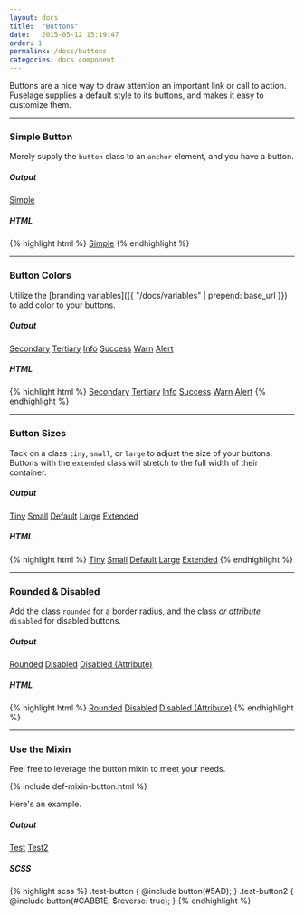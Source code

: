 ```yaml
---
layout: docs
title:  "Buttons"
date:   2015-05-12 15:19:47
order: 1
permalink: /docs/buttons
categories: docs component
---
```


Buttons are a nice way to draw attention an important link or call to action. Fuselage supplies a default style to its buttons, and makes it easy to customize them.

<hr>

### Simple Button

Merely supply the `button` class to an `anchor` element, and you have a button.

##### Output

<a href="#" class="button">Simple</a>

##### HTML

{% highlight html %}
<a href="#" class="button">Simple</a>
{% endhighlight %}

<hr>

### Button Colors

Utilize the [branding variables]({{ "/docs/variables" | prepend: base_url }}) to add color to your buttons.

##### Output

<a href="#" class="button secondary">Secondary</a>
<a href="#" class="button tertiary">Tertiary</a>
<a href="#" class="button info">Info</a>
<a href="#" class="button success">Success</a>
<a href="#" class="button warn">Warn</a>
<a href="#" class="button alert">Alert</a>

##### HTML

{% highlight html %}
<a href="#" class="button secondary">Secondary</a>
<a href="#" class="button tertiary">Tertiary</a>
<a href="#" class="button info">Info</a>
<a href="#" class="button success">Success</a>
<a href="#" class="button warn">Warn</a>
<a href="#" class="button alert">Alert</a>
{% endhighlight %}

<hr>

### Button Sizes

Tack on a class `tiny`, `small`, or `large` to adjust the size of your buttons. Buttons with the `extended` class will stretch to the full width of their container.

##### Output

<a href="#" class="button tiny">Tiny</a>
<a href="#" class="button small">Small</a>
<a href="#" class="button">Default</a>
<a href="#" class="button large">Large</a>
<a href="#" class="button extended test-extended">Extended</a>

##### HTML

{% highlight html %}
<a href="#" class="button tiny">Tiny</a>
<a href="#" class="button small">Small</a>
<a href="#" class="button">Default</a>
<a href="#" class="button large">Large</a>
<a href="#" class="button extended">Extended</a>
{% endhighlight %}

<hr>

### Rounded &amp; Disabled

Add the class `rounded` for a border radius, and the class *or attribute* `disabled` for disabled buttons.

##### Output

<a href="#" class="button rounded">Rounded</a>
<a href="#" class="button disabled">Disabled</a>
<a href="#" class="button" disabled>Disabled (Attribute)</a>

##### HTML

{% highlight html %}
<a href="#" class="button rounded">Rounded</a>
<a href="#" class="button disabled">Disabled</a>
<a href="#" class="button" disabled>Disabled (Attribute)</a>
{% endhighlight %}

<hr>

### Use the Mixin

Feel free to leverage the button mixin to meet your needs.

{% include def-mixin-button.html %}

Here's an example.

##### Output

<a href="#" class="button test-button">Test</a>
<a href="#" class="button test-button2">Test2</a>

##### SCSS

{% highlight scss %}
.test-button {
    @include button(#5AD);
}
.test-button2 {
    @include button(#CABB1E, $reverse: true);
}
{% endhighlight %}
